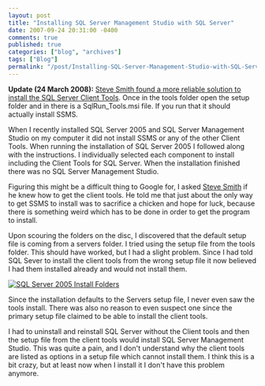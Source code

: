 ```yaml
---
layout: post
title: "Installing SQL Server Management Studio with SQL Server"
date: 2007-09-24 20:31:00 -0400
comments: true
published: true
categories: ["blog", "archives"]
tags: ["Blog"]
permalink: "/post/Installing-SQL-Server-Management-Studio-with-SQL-Server/"
---
```

<!-- more -->



<p><strong>Update (24 March 2008):</strong> <a href="http://aspadvice.com/blogs/ssmith/archive/2008/03/21/SQL-2005-Tools-Install-Experience-is-the-suck.aspx">Steve Smith found a more reliable solution to install the SQL Server Client Tools</a>. Once in the tools folder open the setup folder and in there is a SqlRun_Tools.msi file. If you run that it should actually install SSMS.</p>
<p>When I recently installed SQL Server 2005 and SQL Server Management Studio on my computer it did not install SSMS or any of the other Client Tools. When running the installation of SQL Server 2005 I followed along with the instructions. I individually selected each component to install including the Client Tools for SQL Server. When the installation finished there was no SQL Server Management Studio.</p>
<p>Figuring this might be a difficult thing to Google for, I asked <a href="http://aspadvice.com/blogs/ssmith/">Steve Smith</a> if he knew how to get the client tools. He told me that just about the only way to get SSMS to install was to sacrifice a chicken and hope for luck, because there is something weird which has to be done in order to get the program to install.</p>
<p>Upon scouring the folders on the disc, I discovered that the default setup file is coming from a servers folder. I tried using the setup file from the&nbsp;tools folder. This should have worked, but I had a slight problem. Since I had told SQL Sever to install the client tools from the wrong setup file it now believed I had them installed already and would not install them.</p>
<p><a title="SQL Server 2005 Install Folders" href="http://www.flickr.com/photos/67369333@N00/1434709084/"><img src="http://static.flickr.com/1031/1434709084_8fa684f87a_m.jpg" border="0" alt="SQL Server 2005 Install Folders" /></a></p>
<p>Since the installation defaults to the Servers setup file, I never even saw the tools install. There was also no reason to even suspect one since the primary setup file claimed to be able to install the client tools.</p>
<p>I had to uninstall and reinstall SQL Server without the Client tools and then the setup file from the client tools would install SQL Server Management Studio. This was quite a pain, and I don't understand why the client tools are listed as options in a setup file which cannot install them. I think this is a bit crazy, but at least now when I install it I don't have this problem anymore.</p>
